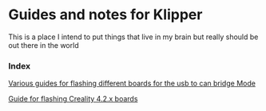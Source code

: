 # Guides and notes for Klipper 

This is a place I intend to put things that live in my brain but really should be out there in the world

### Index

[Various guides for flashing different boards for the usb to can bridge Mode](CANBridge.md)

[Guide for flashing Creality 4.2.x boards](Flash42x.md)